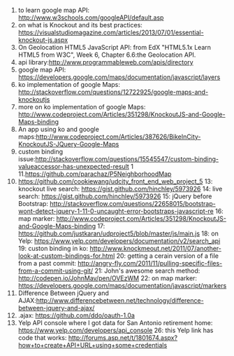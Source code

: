 1. to learn google map API: http://www.w3schools.com/googleAPI/default.asp
2. on what is Knockout and its best practices: https://visualstudiomagazine.com/articles/2013/07/01/essential-knockout-js.aspx
3. On Geolocation HTML5 JavaScript API: from EdX "HTML5.1x Learn HTML5 from W3C", Week 6, Chapter 6.6:the Geolocation API.
4. api library:http://www.programmableweb.com/apis/directory
5. google map API: https://developers.google.com/maps/documentation/javascript/layers
6. ko implementation of google Maps: http://stackoverflow.com/questions/12722925/google-maps-and-knockoutjs
7. more on ko implementation of google Maps: http://www.codeproject.com/Articles/351298/KnockoutJS-and-Google-Maps-binding
8. An app using ko and google maps:http://www.codeproject.com/Articles/387626/BikeInCity-KnockoutJS-JQuery-Google-Maps
9. custom binding issue:http://stackoverflow.com/questions/15545547/custom-binding-valueaccessor-has-unexpected-result
1
11.https://github.com/parachaz/P5NeighborhoodMap
12. https://github.com/cookiewang/udcity_front_end_web_project_5
13: knockout live search: https://gist.github.com/hinchley/5973926
14: live search: https://gist.github.com/hinchley/5973926
15: jQuery before Bootstrap: http://stackoverflow.com/questions/22658015/bootstrap-wont-detect-jquery-1-11-0-uncaught-error-bootstraps-javascript-re
16: map marker: http://www.codeproject.com/Articles/351298/KnockoutJS-and-Google-Maps-binding
17: https://github.com/justkaran/udproject5/blob/master/js/main.js
18: on Yelp: https://www.yelp.com/developers/documentation/v2/search_api
19: custon binding in ko: http://www.knockmeout.net/2011/07/another-look-at-custom-bindings-for.html
20: getting a cerain version of a file from a past commit: http://angry-fly.com/2011/11/pulling-specific-files-from-a-commit-using-git/
21: John's awesome search method: http://codepen.io/JohnMav/pen/OVEzWM
22: on map marker: https://developers.google.com/maps/documentation/javascript/markers
23. Difference Between jQuery and AJAX:http://www.differencebetween.net/technology/difference-between-jquery-and-ajax/
24. .ajax: https://github.com/ddo/oauth-1.0a
25. Yelp API console where I got data for San Antonio retirement home: https://www.yelp.com/developers/api_console
26: this Yelp link has code that works: http://forums.asp.net/t/1801674.aspx?how+to+create+API+URL+using+some+credentials